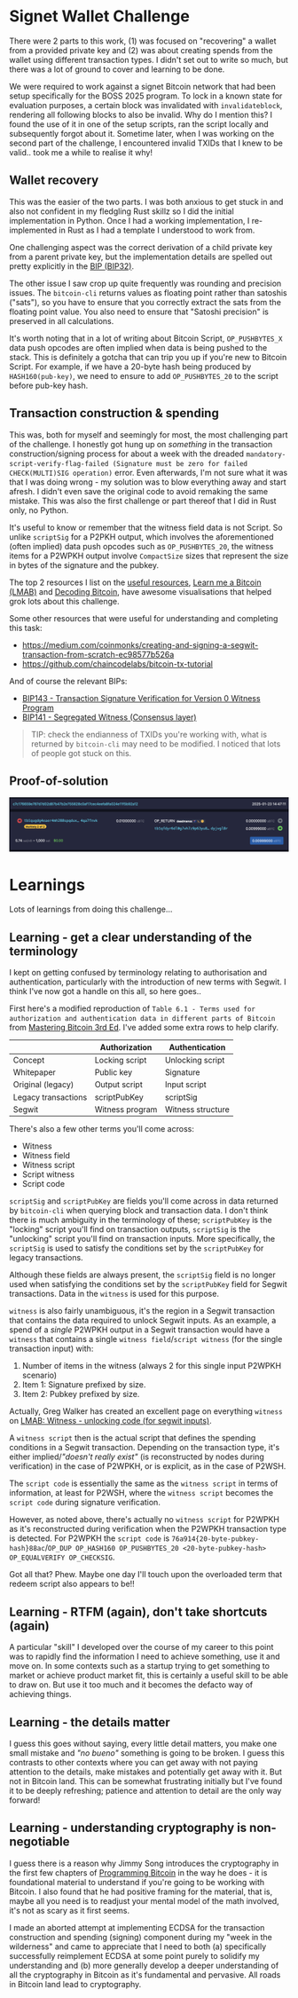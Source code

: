 # Signet Wallet Challenge

There were 2 parts to this work, (1) was focused on "recovering" a wallet from a provided private key and (2) was about creating spends from the wallet using different transaction types. I didn't set out to write so much, but there was a lot of ground to cover and learning to be done.

We were required to work against a signet Bitcoin network that had been setup specifically for the BOSS 2025 program. To lock in a known state for evaluation purposes, a certain block was invalidated with `invalidateblock`, rendering all following blocks to also be invalid. Why do I mention this? I found the use of it in one of the setup scripts, ran the script locally and subsequently forgot about it. Sometime later, when I was working on the second part of the challenge, I encountered invalid TXIDs that I knew to be valid.. took me a while to realise it why!

## Wallet recovery
This was the easier of the two parts. I was both anxious to get stuck in and also not confident in my fledgling Rust skillz so I did the initial implementation in Python. Once I had a working implementation, I re-implemented in Rust as I had a template I understood to work from.

One challenging aspect was the correct derivation of a child private key from a parent private key, but the implementation details are spelled out pretty explicitly in the [BIP (BIP32)](https://github.com/bitcoin/bips/blob/master/bip-0032.mediawiki).

The other issue I saw crop up quite frequently was rounding and precision issues. The `bitcoin-cli` returns values as floating point rather than satoshis ("sats"), so you have to ensure that you correctly extract the sats from the floating point value. You also need to ensure that "Satoshi precision" is preserved in all calculations.

It's worth noting that in a lot of writing about Bitcoin Script, `OP_PUSHBYTES_X` data push opcodes are often implied when data is being pushed to the stack. This is definitely a gotcha that can trip you up if you're new to Bitcoin Script. For example, if we have a 20-byte hash being produced by `HASH160(pub-key)`, we need to ensure to add `OP_PUSHBYTES_20` to the script before pub-key hash.

## Transaction construction & spending
This was, both for myself and seemingly for most, the most challenging part of the challenge. I honestly got hung up on *something* in the transaction construction/signing process for about a week with the dreaded `mandatory-script-verify-flag-failed (Signature must be zero for failed CHECK(MULTI)SIG operation)` error. Even afterwards, I'm not sure what it was that I was doing wrong - my solution was to blow everything away and start afresh. I didn't even save the original code to avoid remaking the same mistake. This was also the first challenge or part thereof that I did in Rust only, no Python.

It's useful to know or remember that the witness field data is not Script. So unlike `scriptSig` for a P2PKH output, which involves the aforementioned (often implied) data push opcodes such as `OP_PUSHBYTES_20`, the witness items for a P2WPKH output involve `CompactSize` sizes that represent the size in bytes of the signature and the pubkey.

The top 2 resources I list on the [useful resources](../useful-resources.md), [Learn me a Bitcoin (LMAB)](https://learnmeabitcoin.com/) and [Decoding Bitcoin](https://bitcoindevs.xyz/decoding/), have awesome visualisations that helped grok lots about this challenge.

Some other resources that were useful for understanding and completing this task:
- https://medium.com/coinmonks/creating-and-signing-a-segwit-transaction-from-scratch-ec98577b526a
- https://github.com/chaincodelabs/bitcoin-tx-tutorial

And of course the relevant BIPs:
- [BIP143 - Transaction Signature Verification for Version 0 Witness Program](https://github.com/bitcoin/bips/blob/master/bip-0143.mediawiki)
- [BIP141 - Segregated Witness (Consensus layer)](https://github.com/bitcoin/bips/blob/master/bip-0141.mediawiki)
> TIP: check the endianness of TXIDs you're working with, what is returned by `bitcoin-cli` may need to be modified. I noticed that lots of people got stuck on this.

## Proof-of-solution
![My TX](./images/2-p2wsh-spend.png)

# Learnings
Lots of learnings from doing this challenge...

## Learning - get a clear understanding of the terminology
I kept on getting confused by terminology relating to authorisation and authentication, particularly with the introduction of new terms with Segwit. I think I've now got a handle on this all, so here goes..

First here's a modified reproduction of `Table 6.1 - Terms used for authorization and authentication data in different parts of Bitcoin` from [Mastering Bitcoin 3rd Ed](https://github.com/bitcoinbook/bitcoinbook/blob/275c4eb8eab8800c6adc39f8def8e8f8fa356a57/ch06_transactions.adoc#segregated-witness). I've added some extra rows to help clarify.

|                     | Authorization   | Authentication     |
| ----------          | -------------   | --------------     |
| Concept             | Locking script  | Unlocking script   |
| Whitepaper          | Public key      | Signature          |
| Original (legacy)   | Output script   | Input script       |
| Legacy transactions | scriptPubKey    | scriptSig          |
| Segwit              | Witness program | Witness structure  |

There's also a few other terms you'll come across:
- Witness
- Witness field
- Witness script
- Script witness
- Script code

`scriptSig` and `scriptPubKey` are fields you'll come across in data returned by `bitcoin-cli` when querying block and transaction data. I don't think there is much ambiguity in the terminology of these; `scriptPubKey` is the "locking" script you'll find on transaction outputs, `scriptSig` is the "unlocking" script you'll find on transaction inputs. More specifically, the `scriptSig` is used to satisfy the conditions set by the `scriptPubKey` for legacy transactions.

Although these fields are always present, the `scriptSig` field is no longer used when satisfying the conditions set by the `scriptPubKey` field for Segwit transactions. Data in the `witness` is used for this purpose.

`witness` is also fairly unambiguous, it's the region in a Segwit transaction that contains the data required to unlock Segwit inputs. As an example, a spend of a *single* P2WPKH output in a Segwit transaction would have a `witness` that contains a single `witness field`/`script witness` (for the single transaction input) with:
1) Number of items in the witness (always 2 for this single input P2WPKH scenario)
2) Item 1: Signature prefixed by size.
3) Item 2: Pubkey prefixed by size.

Actually, Greg Walker has created an excellent page on everything `witness` on [LMAB: Witness - unlocking code (for segwit inputs)](https://learnmeabitcoin.com/technical/transaction/witness/).

A `witness script` then is the actual script that defines the spending conditions in a Segwit transaction. Depending on the transaction type, it's either implied/*"doesn't really exist"* (is reconstructed by nodes during verification) in the case of P2WPKH, or is explicit, as in the case of P2WSH.

The `script code` is essentially the same as the `witness script` in terms of information, at least for P2WSH, where the `witness script` becomes the `script code` during signature verification.

However, as noted above, there's actually no `witness script` for P2WPKH as it's reconstructed during verification when the P2WPKH transaction type is detected. For P2WPKH the `script code` is `76a914{20-byte-pubkey-hash}88ac`/`OP_DUP OP_HASH160 OP_PUSHBYTES_20 <20-byte-pubkey-hash> OP_EQUALVERIFY OP_CHECKSIG`.

Got all that? Phew. Maybe one day I'll touch upon the overloaded term that redeem script also appears to be!!

## Learning - RTFM (again), don't take shortcuts (again)
A particular "skill" I developed over the course of my career to this point was to rapidly find the information I need to achieve something, use it and move on. In some contexts such as a startup trying to get something to market or achieve product market fit, this is certainly a useful skill to be able to draw on. But use it too much and it becomes the defacto way of achieving things.

## Learning - the details matter
I guess this goes without saying, every little detail matters, you make one small mistake and *"no bueno"* something is going to be broken. I guess this contrasts to other contexts where you can get away with not paying attention to the details, make mistakes and potentially get away with it. But not in Bitcoin land. This can be somewhat frustrating initially but I've found it to be deeply refreshing; patience and attention to detail are the only way forward!

## Learning - understanding cryptography is non-negotiable
I guess there is a reason why Jimmy Song introduces the cryptography in the first few chapters of [Programming Bitcoin](https://github.com/jimmysong/programmingbitcoin) in the way he does - it is foundational material to understand if you're going to be working with Bitcoin. I also found that he had positive framing for the material, that is, maybe all you need is to readjust your mental model of the math involved, it's not as scary as it first seems.

I made an aborted attempt at implementing ECDSA for the transaction construction and spending (signing) component during my "week in the wilderness" and came to appreciate that I need to both (a) specifically successfully reimplement ECDSA at some point purely to solidify my understanding and (b) more generally develop a deeper understanding of all the cryptography in Bitcoin as it's fundamental and pervasive. All roads in Bitcoin land lead to cryptography.
